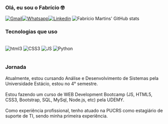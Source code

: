 ### Olá, eu sou o Fabrício 🤓

[![Gmail](https://img.shields.io/badge/Gmail-D14836?style=for-the-badge&logo=gmail&logoColor=white)](https://mail.google.com/mail/u/0/#inbox?compose=GTvVlcRwRfBmdMzKqVDBFdSDXzPFDPBqHrcPbCBmhsjXjbHJgKmHrmQLlXRrBPjfmQQCXnjCgJSnL)[![Whatsapp](https://img.shields.io/badge/WhatsApp-25D366?style=for-the-badge&logo=whatsapp&logoColor=white)](https://wa.me/5551981758861)[![Linkedin](https://img.shields.io/badge/LinkedIn-0077B5?style=for-the-badge&logo=linkedin&logoColor=white)](https://www.linkedin.com/feed/)
![Fabrício Martins' GitHub stats](https://github-readme-stats.vercel.app/api?username=Fabricio9227&show_icons=true&theme=radical)


### Tecnologias que uso 

<div style="display: inline_block"><br/>
    <img align="center" alt="html3" src="https://img.shields.io/badge/HTML5-E34F26?style=for-the-badge&logo=html5&logoColor=white" />
    <img align="center" alt="CSS3" src="https://img.shields.io/badge/CSS3-1572B6?style=for-the-badge&logo=css3&logoColor=white" />
    <img align="center" alt="JS" src="https://img.shields.io/badge/JavaScript-F7DF1E?style=for-the-badge&logo=javascript&logoColor=black" />
    <img align="center" alt="Python" src="https://img.shields.io/badge/Python-14354C?style=for-the-badge&logo=python&logoColor=white" />
</div><br/>

### Jornada

 <div> Atualmente, estou cursando Análise e Desenvolvimento de Sistemas pela Universidade Estácio, estou no 4° semestre. </div> 
 <br/>
 <div> Estou fazendo um curso de WEB Development Bootcamp (JS, HTML5, CSS3, Bootstrap, SQL, MySql, Node.js, etc) pela UDEMY. <div/><br/>
  <div> Como experiência profissional, tenho atuado na PUCRS como estagiário de suporte de TI, sendo minha primeira experiência. <div/>
